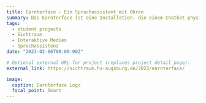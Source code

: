 ```yaml
---
title: Earnterface - Ein Sprachassistent mit Ohren
summary: Das Earnterface ist eine Installation, die einem Chatbot physische Präsenz verleiht und User*innen zum Stellen moralischer Fragen zu den Themen Datensicherheit und ethischem Verhalten von künstlichen Intelligenzen anregen soll
tags:
  - student projects
  - Sichtraum
  - Interaktive Medien
  - Sprachassistenz
date: "2023-02-06T00:00:00Z"

# Optional external URL for project (replaces project detail page).
external_link: https://sichtraum.hs-augsburg.de/2023/earnterface/

image:
  caption: Earnterface Logo
  focal_point: Smart
---
```

